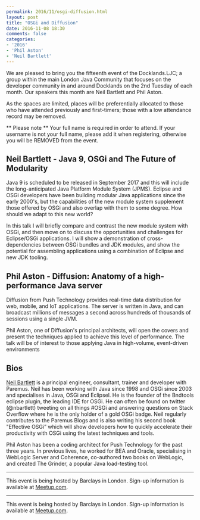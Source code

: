 ```yaml
---
permalink: 2016/11/osgi-diffusion.html
layout: post
title: "OSGi and Diffusion"
date: 2016-11-08 18:30
comments: false
categories: 
- '2016'
- 'Phil Aston' 
- 'Neil Bartlett'
---
```




We are pleased to bring you the fifteenth event of the Docklands.LJC; a group within the main London Java Community that focuses on the developer community in and around Docklands on the 2nd Tuesday of each month.
Our speakers this month are Neil Bartlett and Phil Aston. 

As the spaces are limited, places will be preferentially allocated to those who have attended previously and first-timers; those with a low attendance record may be removed. 

** Please note **
Your full name is required in order to attend. 
If your username is not your full name, please add it when registering, otherwise you will be REMOVED from the event.

<h2>Neil Bartlett - Java 9, OSGi and The Future of Modularity</h2>

Java 9 is scheduled to be released in September 2017 and this will include the long-anticipated Java Platform Module System (JPMS). 
Eclipse and OSGi developers have been building modular Java applications since the early 2000's, but the capabilities of the new module system supplement those offered by OSGi and also overlap with them to some degree. How should we adapt to this new world? 

In this talk I will briefly compare and contrast the new module system with OSGi, and then move on to discuss the opportunities and challenges for Eclipse/OSGi applications. I will show a demonstration of cross-dependencies between OSGi bundles and JDK modules, and show the potential for assembling applications using a combination of Eclipse and new JDK tooling.

<h2>Phil Aston - Diffusion: Anatomy of a high-performance Java server</h2>

Diffusion from Push Technology provides real-time data distribution for web, mobile, and IoT applications. The server is written in Java, and can broadcast millions of messages a second across hundreds of thousands of sessions using a single JVM. 

Phil Aston, one of Diffusion's principal architects, will open the covers and present the techniques applied to achieve this level of performance. The talk will be of interest to those applying Java in high-volume, event-driven environments



<h2>Bios</h2>

<a href="https://twitter.com/nbartlett">Neil Bartlett</a> is a principal engineer, consultant, trainer and developer with Paremus. Neil has been working with Java since 1998 and OSGi since 2003 and specialises in Java, OSGi and Eclipsel. He is the founder of the Bndtools eclipse plugin, the leading IDE for OSGi. He can often be found on twitter (@nbartlett) tweeting on all things #OSGi and answering questions on Stack Overflow where he is the only holder of a gold OSGi badge. Neil regularly contributes to the Paremus Blogs and is also writing his second book "Effective OSGi” which will show developers how to quickly accelerate their productivity with OSGi using the latest techniques and tools.

Phil Aston has been a coding architect for Push Technology for the past three years. In previous lives, he worked for BEA and Oracle, specialising in WebLogic Server and Coherence, co-authored two books on WebLogic, and created The Grinder, a popular Java load-testing tool.

<hr/>
This event is being hosted by Barclays in London. Sign-up information is available at <a href="https://www.meetup.com/Londonjavacommunity/events/233870941/">Meetup.com</a>.


<hr/>
This event is being hosted by Barclays in London. Sign-up information is available at <a href="https://www.meetup.com/Londonjavacommunity/events/233870941/">Meetup.com</a>.

